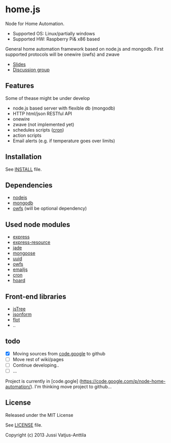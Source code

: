 # home.js
Node for Home Automation.

 * Supported OS: Linux/partially windows
 * Supported HW: Raspberry Pi& x86 based
 
General home automation framework based on node.js and mongodb. First supported protocols will be onewire (owfs) and zwave

* [Slides](https://docs.google.com/presentation/d/170iVTeOct5t582AydG844MueAhtyf9o6j5V6DbciLRM/edit?usp=sharing)
* [Discussion group](http://groups.google.com/group/node-home-automatino)

## Features
Some of thease might be under develop
 * node.js based server with flexible db (mongodb)
 * HTTP html/json RESTful API
 * onewire
 * zwave (not implemented yet)
 * schedules scripts ([cron](https://npmjs.org/package/cron))
 * action scripts
 * Email alerts (e.g. if temperature goes over limits)

## Installation

See [INSTALL](https://github.com/jupe/home.js/blob/master/INSTALL) file.

## Dependencies
* [nodejs](www.nodejs.org)
* [mongodb](mongodb.org)
* [owfs](www.owfs.org)  (will be optional dependency)


## Used node modules
 * [express](http://expressjs.com/)
 * [express-resource](https://github.com/visionmedia/express-resource)
 * [jade](http://jade-lang.com/)
 * [mongoose](http://mongoosejs.com/)
 * [uuid](https://github.com/broofa/node-uuid)
 * [owfs](https://npmjs.org/package/owf)
 * [emailjs](https://npmjs.org/package/emailjs)
 * [cron](https://npmjs.org/package/cron)
 * [hoard](https://github.com/cgbystrom/hoard)


## Front-end libraries
 * [jsTree](http://www.jstree.com)
 * [jsonform](https://github.com/joshfire/jsonform)
 * [flot](http://www.flotcharts.org/)
 * ..

## todo
- [x] Moving sources from [code.google](https://code.google.com/p/node-home-automation/) to github
- [ ] Move rest of wiki/pages
- [ ] Continue developing..
- [ ] ...

Project is currently in [code.gogle] (https://code.google.com/p/node-home-automation/). 
I'm thinking move project to github...

License
-------

Released under the MIT License

See [LICENSE](https://github.com/jupe/home.js/blob/master/LICENSE) file.

Copyright (c) 2013 Jussi Vatjus-Anttila